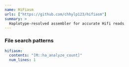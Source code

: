 ```yaml
---
name: HiFiasm
urls: ["https://github.com/chhylp123/hifiasm"]
summary: >
  Haplotype-resolved assembler for accurate Hifi reads
---
```


<!--
~~~~~ DO NOT EDIT ~~~~~
This file is autogenerated from the MultiQC module python docstring.
Do not edit the markdown, it will be overwritten.

File path for the source of this content: test-data/data/modules/hifiasm/hifiasm.py
~~~~~~~~~~~~~~~~~~~~~~~
-->

### File search patterns

```yaml
hifiasm:
  contents: "[M::ha_analyze_count]"
  num_lines: 1
```

